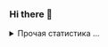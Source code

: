### Hi there 👋

<details>
  <summary>Прочая статистика ...</summary><br/>

<!--START_SECTION:waka-->
![Code Time](http://img.shields.io/badge/Code%20Time-46%20hrs%208%20mins-blue)

![Profile Views](http://img.shields.io/badge/Profile%20Views-0-blue)

**🐱 My GitHub Data** 

> 📦 8.8 kB Used in GitHub's Storage 
 > 
> 🏆 55 Contributions in the Year 2025
 > 
> 💼 Opted to Hire
 > 
> 📜 15 Public Repositories 
 > 
> 🔑 3 Private Repositories 
 > 
**I'm a Night 🦉** 

```text
🌞 Morning                2 commits           █░░░░░░░░░░░░░░░░░░░░░░░░   02.60 % 
🌆 Daytime                30 commits          ██████████░░░░░░░░░░░░░░░   38.96 % 
🌃 Evening                31 commits          ██████████░░░░░░░░░░░░░░░   40.26 % 
🌙 Night                  14 commits          █████░░░░░░░░░░░░░░░░░░░░   18.18 % 
```
📅 **I'm Most Productive on Thursday** 

```text
Monday                   12 commits          ████░░░░░░░░░░░░░░░░░░░░░   15.58 % 
Tuesday                  2 commits           █░░░░░░░░░░░░░░░░░░░░░░░░   02.60 % 
Wednesday                20 commits          ██████░░░░░░░░░░░░░░░░░░░   25.97 % 
Thursday                 22 commits          ███████░░░░░░░░░░░░░░░░░░   28.57 % 
Friday                   10 commits          ███░░░░░░░░░░░░░░░░░░░░░░   12.99 % 
Saturday                 2 commits           █░░░░░░░░░░░░░░░░░░░░░░░░   02.60 % 
Sunday                   9 commits           ███░░░░░░░░░░░░░░░░░░░░░░   11.69 % 
```


📊 **This Week I Spent My Time On** 

```text
🕑︎ Time Zone: Europe/Moscow

💬 Programming Languages: 
Microsoft Visual Studio S8 mins              ██████████████░░░░░░░░░░░   55.55 % 
C++                      2 mins              █████░░░░░░░░░░░░░░░░░░░░   19.30 % 
Caddyfile                2 mins              █████░░░░░░░░░░░░░░░░░░░░   19.22 % 
Markdown                 0 secs              █░░░░░░░░░░░░░░░░░░░░░░░░   05.58 % 
JSON                     0 secs              ░░░░░░░░░░░░░░░░░░░░░░░░░   00.16 % 

🔥 Editors: 
VS Code                  14 mins             █████████████████████████   100.00 % 

💻 Operating System: 
Windows                  14 mins             █████████████████████████   100.00 % 
```

**I Mostly Code in Kotlin** 

```text
JavaScript               3 repos             ████░░░░░░░░░░░░░░░░░░░░░   15.00 % 
Lua                      1 repo              █░░░░░░░░░░░░░░░░░░░░░░░░   05.00 % 
Vue                      1 repo              █░░░░░░░░░░░░░░░░░░░░░░░░   05.00 % 
CSS                      1 repo              █░░░░░░░░░░░░░░░░░░░░░░░░   05.00 % 
TypeScript               1 repo              █░░░░░░░░░░░░░░░░░░░░░░░░   05.00 % 
```




 Last Updated on 17/07/2025 00:56:28 UTC
<!--END_SECTION:waka-->
</details>
